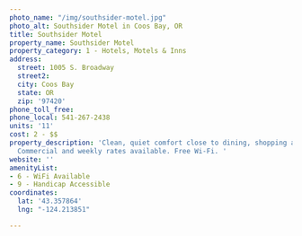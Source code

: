 ```yaml
---
photo_name: "/img/southsider-motel.jpg"
photo_alt: Southsider Motel in Coos Bay, OR
title: Southsider Motel
property_name: Southsider Motel
property_category: 1 - Hotels, Motels & Inns
address:
  street: 1005 S. Broadway
  street2: 
  city: Coos Bay
  state: OR
  zip: '97420'
phone_toll_free: 
phone_local: 541-267-2438
units: '11'
cost: 2 - $$
property_description: 'Clean, quiet comfort close to dining, shopping and entertainment.
  Commercial and weekly rates available. Free Wi-Fi. '
website: ''
amenityList:
- 6 - WiFi Available
- 9 - Handicap Accessible
coordinates:
  lat: '43.357864'
  lng: "-124.213851"

---
```

